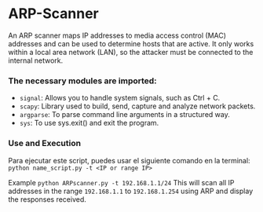 # ARP-Scanner
An ARP scanner maps IP addresses to media access control (MAC) addresses and can be used to determine hosts that are active. It only works within a local area network (LAN), so the attacker must be connected to the internal network.

### The necessary modules are imported:
- `signal`: Allows you to handle system signals, such as Ctrl + C.
- `scapy`: Library used to build, send, capture and analyze network packets.
- `argparse`: To parse command line arguments in a structured way.
- `sys`: To use sys.exit() and exit the program.

### Use and Execution
Para ejecutar este script, puedes usar el siguiente comando en la terminal:
`python name_script.py -t <IP or range IP>`

Example
`python ARPscanner.py -t 192.168.1.1/24`
This will scan all IP addresses in the range `192.168.1.1` to `192.168.1.254` using ARP and display the responses received.
